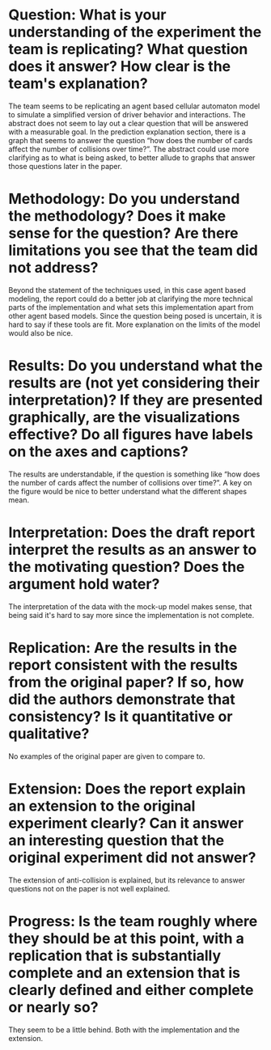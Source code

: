 # Question: What is your understanding of the experiment the team is replicating?  What question does it answer?  How clear is the team's explanation?

The team seems to be replicating an agent based cellular automaton model to simulate a simplified version of driver behavior and interactions. The abstract does not seem to lay out a clear question that will be answered with a measurable goal. In the prediction explanation section, there is a graph that seems to answer the question “how does the number of cards affect the number of collisions over time?”. The abstract could use more clarifying as to what is being asked, to better allude to graphs that answer those questions later in the paper.

# Methodology: Do you understand the methodology?  Does it make sense for the question?  Are there limitations you see that the team did not address?

Beyond the statement of the techniques used, in this case agent based modeling, the report could do a better job at clarifying the more technical parts of the implementation and what sets this implementation apart from other agent based models. Since the question being posed is uncertain, it is hard to say if these tools are fit. More explanation on the limits of the model would also be nice.

# Results: Do you understand what the results are (not yet considering their interpretation)?  If they are presented graphically, are the visualizations effective?  Do all figures have labels on the axes and captions?

The results are understandable, if the question is something like “how does the number of cards affect the number of collisions over time?”. A key on the figure would be nice to better understand what the different shapes mean. 

# Interpretation: Does the draft report interpret the results as an answer to the motivating question?  Does the argument hold water?
	
The interpretation of the data with the mock-up model makes sense, that being said it's hard to say more since the implementation is not complete. 

# Replication: Are the results in the report consistent with the results from the original paper?  If so, how did the authors demonstrate that consistency?  Is it quantitative or qualitative?

No examples of the original paper are given to compare to.

# Extension: Does the report explain an extension to the original experiment clearly?  Can it answer an interesting question that the original experiment did not answer?
	
The extension of anti-collision is explained, but its relevance to answer questions not on the paper is not well explained. 

# Progress: Is the team roughly where they should be at this point, with a replication that is substantially complete and an extension that is clearly defined and either complete or nearly so?
	
They seem to be a little behind. Both with the implementation and the extension.
